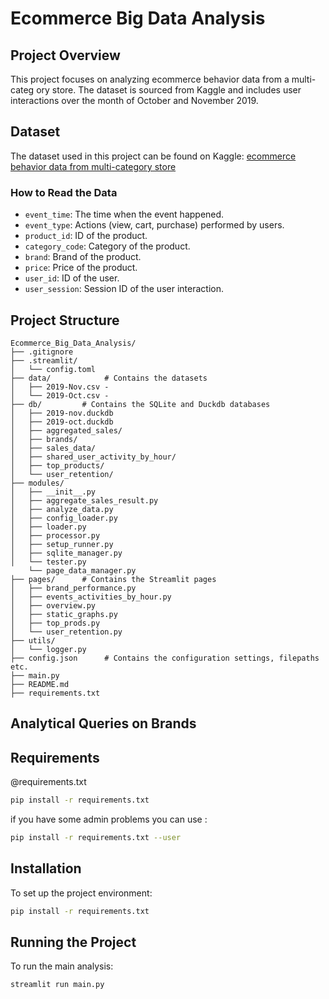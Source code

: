 
# Ecommerce Big Data Analysis

## Project Overview

This project focuses on analyzing ecommerce behavior data from a multi-categ
ory store. The dataset is sourced from Kaggle and includes user interactions over the month of October and November 2019.

## Dataset

The dataset used in this project can be found on Kaggle:
[ecommerce behavior data from multi-category store](https://www.kaggle.com/datasets/mkechinov/ecommerce-behavior-data-from-multi-category-store/data?select=2019-Oct.csv)

### How to Read the Data

- `event_time`: The time when the event happened.
- `event_type`: Actions (view, cart, purchase) performed by users.
- `product_id`: ID of the product.
- `category_code`: Category of the product.
- `brand`: Brand of the product.
- `price`: Price of the product.
- `user_id`: ID of the user.
- `user_session`: Session ID of the user interaction.

## Project Structure


```plaintext
Ecommerce_Big_Data_Analysis/
├── .gitignore
├── .streamlit/
│   └── config.toml
├── data/            # Contains the datasets
│   ├── 2019-Nov.csv - 
│   └── 2019-Oct.csv - 
├── db/         # Contains the SQLite and Duckdb databases
│   ├── 2019-nov.duckdb
│   ├── 2019-oct.duckdb
│   ├── aggregated_sales/
│   ├── brands/
│   ├── sales_data/
│   ├── shared_user_activity_by_hour/
│   ├── top_products/
│   └── user_retention/
├── modules/  
│   ├── __init__.py
│   ├── aggregate_sales_result.py
│   ├── analyze_data.py
│   ├── config_loader.py
│   ├── loader.py
│   ├── processor.py
│   ├── setup_runner.py
│   ├── sqlite_manager.py
│   └── tester.py
    └── page_data_manager.py
├── pages/      # Contains the Streamlit pages
│   ├── brand_performance.py
│   ├── events_activities_by_hour.py
│   ├── overview.py
│   ├── static_graphs.py
│   ├── top_prods.py
│   └── user_retention.py
├── utils/      
│   └── logger.py
├── config.json      # Contains the configuration settings, filepaths etc.
├── main.py
├── README.md
├── requirements.txt

```

## Analytical Queries on Brands




## Requirements

@requirements.txt

```bash
pip install -r requirements.txt
```
if you have some admin problems
you can use :

```bash
pip install -r requirements.txt --user
```

## Installation

To set up the project environment:

```bash
pip install -r requirements.txt
```

## Running the Project

To run the main analysis:

```bash
streamlit run main.py
```


